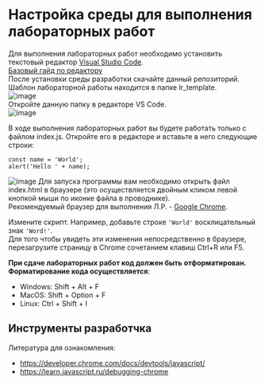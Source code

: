 # Настройка среды для выполнения лабораторных работ
Для выполнения лабораторных работ необходимо установить текстовый редактор [Visual Studio Code](https://code.visualstudio.com/).<br>
[Базовый гайд по редактору](https://code.visualstudio.com/docs/editor/codebasics)<br>
После установки среды разработки скачайте данный репозиторий. Шаблон лабораторной работы находится в папке lr_template.<br>
![image](https://user-images.githubusercontent.com/33377076/191090074-44ffedee-e955-4052-a3ff-49e1f7507e19.png)<br>
Откройте данную папку в редакторе VS Code.<br>
![image](https://user-images.githubusercontent.com/33377076/191289676-7ee9a4d9-54ef-4287-b78e-b78e1e4a9cc1.png)

В ходе выполнения лабораторных работ вы будете работать только с файлом index.js. Откройте его в редакторе и вставьте в него следующие строки:
```
const name = 'World';
alert('Hello ' + name);
```
![image](https://user-images.githubusercontent.com/33377076/191096102-bb25a37f-02f4-419c-a0b1-3cdbc59fedf2.png)
Для запуска программы вам необходимо открыть файл index.html в браузере (это осуществляется двойным кликом левой кнопкой мыши по иконке файла в проводнике). <br>
Рекомендуемый браузер для выполнения Л.Р. - [Google Chrome](https://www.google.com/chrome/).<br>

Измените скрипт. Например, добавьте строке ```'World'``` восклицательный знак ```'Word!'```. <br>
Для того чтобы увидеть эти изменения непосредственно в браузере, перезагрузите страницу в Chrome сочетанием клавиш Ctrl+R или F5. <br> 

**При сдаче лабораторных работ код должен быть отформатирован. Форматирование кода осуществляется**:
- Windows: Shift + Alt + F
- MacOS: Shift + Option + F
- Linux: Ctrl + Shift + I

## Инструменты разработчка
Литература для ознакомления:
- https://developer.chrome.com/docs/devtools/javascript/
- https://learn.javascript.ru/debugging-chrome
